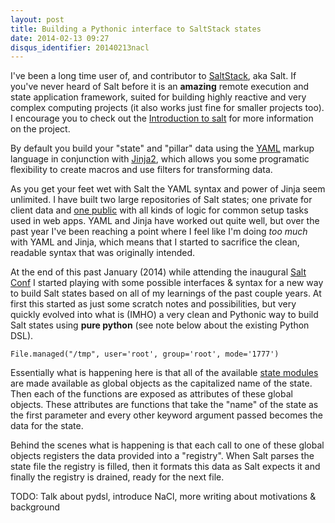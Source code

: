 ```yaml
---
layout: post
title: Building a Pythonic interface to SaltStack states
date: 2014-02-13 09:27
disqus_identifier: 20140213nacl
---
```


I've been a long time user of, and contributor to [SaltStack](http://saltstack.org), aka Salt. If you've never heard of Salt before it is an **amazing** remote execution and state application framework, suited for building highly reactive and very complex computing projects (it also works just fine for smaller projects too). I encourage you to check out the [Introduction to salt](http://docs.saltstack.com/topics/) for more information on the project.

By default you build your "state" and "pillar" data using the [YAML](http://yaml.org) markup language in conjunction with [Jinja2](http://jinja.pocoo.org/), which allows you some programatic flexibility to create macros and use filters for transforming data.

As you get your feet wet with Salt the YAML syntax and power of Jinja seem unlimited. I have built two large repositories of Salt states; one private for client data and [one public](http://github.com/freesurface/stackstrap-salt) with all kinds of logic for common setup tasks used in web apps. YAML and Jinja have worked out quite well, but over the past year I've been reaching a point where I feel like I'm doing *too much* with YAML and Jinja, which means that I started to sacrifice the clean, readable syntax that was originally intended.

At the end of this past January (2014) while attending the inaugural [Salt Conf](http://saltconf.com) I started playing with some possible interfaces & syntax for a new way to build Salt states based on all of my learnings of the past couple years. At first this started as just some scratch notes and possibilities, but very quickly evolved into what is (IMHO) a very clean and Pythonic way to build Salt states using **pure python** (see note below about the existing Python DSL).

    File.managed("/tmp", user='root', group='root', mode='1777')

Essentially what is happening here is that all of the available [state modules](http://docs.saltstack.com/ref/states/all/index.html) are made available as global objects as the capitalized name of the state. Then each of the functions are exposed as attributes of these global objects. These attributes are functions that take the "name" of the state as the first parameter and every other keyword argument passed becomes the data for the state.

Behind the scenes what is happening is that each call to one of these global objects registers the data provided into a "registry". When Salt parses the state file the registry is filled, then it formats this data as Salt expects it and finally the registry is drained, ready for the next file.

TODO: Talk about pydsl, introduce NaCl, more writing about motivations & background
